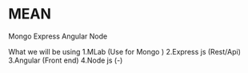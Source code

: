 # MEAN
Mongo Express Angular Node

What we will be using
1.MLab (Use for Mongo )
2.Express js (Rest/Api)
3.Angular (Front end)
4.Node js (-)


